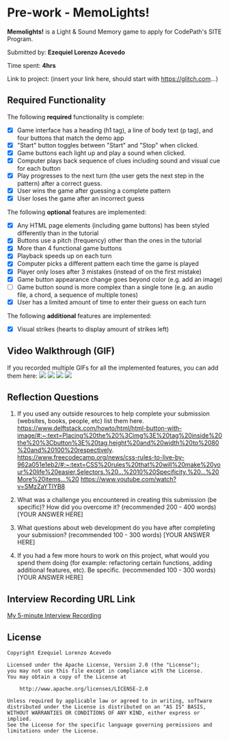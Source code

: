 # Pre-work - **MemoLights!**

**Memolights!** is a Light & Sound Memory game to apply for CodePath's SITE Program. 

Submitted by: **Ezequiel Lorenzo Acevedo**

Time spent:  **4hrs**

Link to project: (insert your link here, should start with https://glitch.com...)

## Required Functionality

The following **required** functionality is complete:

* [x] Game interface has a heading (h1 tag), a line of body text (p tag), and four buttons that match the demo app
* [x] "Start" button toggles between "Start" and "Stop" when clicked. 
* [x] Game buttons each light up and play a sound when clicked. 
* [x] Computer plays back sequence of clues including sound and visual cue for each button
* [x] Play progresses to the next turn (the user gets the next step in the pattern) after a correct guess. 
* [x] User wins the game after guessing a complete pattern
* [x] User loses the game after an incorrect guess

The following **optional** features are implemented:

* [x] Any HTML page elements (including game buttons) has been styled differently than in the tutorial
* [x] Buttons use a pitch (frequency) other than the ones in the tutorial
* [x] More than 4 functional game buttons
* [x] Playback speeds up on each turn
* [x] Computer picks a different pattern each time the game is played
* [x] Player only loses after 3 mistakes (instead of on the first mistake)
* [x] Game button appearance change goes beyond color (e.g. add an image)
* [ ] Game button sound is more complex than a single tone (e.g. an audio file, a chord, a sequence of multiple tones)
* [x] User has a limited amount of time to enter their guess on each turn

The following **additional** features are implemented:

- [x] Visual strikes (hearts to display amount of strikes left)

## Video Walkthrough (GIF)

If you recorded multiple GIFs for all the implemented features, you can add them here:
<img src="http://g.recordit.co/aGo87F3JbF.gif">
<img src="http://g.recordit.co/x1TKlQjdkp.gif">
<img src="http://g.recordit.co/y0oE5vm3bw.gif">
<img src="http://g.recordit.co/Hnp2xBbmWG.gif">

## Reflection Questions
1. If you used any outside resources to help complete your submission (websites, books, people, etc) list them here. 
https://www.delftstack.com/howto/html/html-button-with-image/#:~:text=Placing%20the%20%3Cimg%3E%20tag%20inside%20the%20%3Cbutton%3E%20tag,height%20and%20width%20to%2080%20and%20100%20respectively.
https://www.freecodecamp.org/news/css-rules-to-live-by-962a051e1eb2/#:~:text=CSS%20rules%20that%20will%20make%20your%20life%20easier,Selectors.%20...%2010%20Specificity.%20...%20More%20items...%20
https://www.youtube.com/watch?v=SMzZaYTIYB8

2. What was a challenge you encountered in creating this submission (be specific)? How did you overcome it? (recommended 200 - 400 words) 
[YOUR ANSWER HERE]

3. What questions about web development do you have after completing your submission? (recommended 100 - 300 words) 
[YOUR ANSWER HERE]

4. If you had a few more hours to work on this project, what would you spend them doing (for example: refactoring certain functions, adding additional features, etc). Be specific. (recommended 100 - 300 words) 
[YOUR ANSWER HERE]



## Interview Recording URL Link

[My 5-minute Interview Recording](your-link-here)


## License

    Copyright Ezequiel Lorenzo Acevedo

    Licensed under the Apache License, Version 2.0 (the "License");
    you may not use this file except in compliance with the License.
    You may obtain a copy of the License at

        http://www.apache.org/licenses/LICENSE-2.0

    Unless required by applicable law or agreed to in writing, software
    distributed under the License is distributed on an "AS IS" BASIS,
    WITHOUT WARRANTIES OR CONDITIONS OF ANY KIND, either express or implied.
    See the License for the specific language governing permissions and
    limitations under the License.

